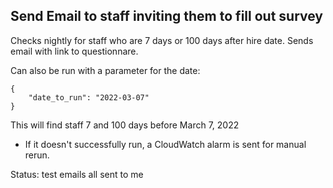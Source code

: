 ## Send Email to staff inviting them to fill out survey

Checks nightly for staff who are 7 days or 100 days after hire date.
Sends email with link to questionnare.

Can also be run with a parameter for the date:

    {
        "date_to_run": "2022-03-07"
    }

This will find staff 7 and 100 days before March 7, 2022


- If it doesn't successfully run, a CloudWatch alarm is sent for manual rerun.




Status: test emails all sent to me